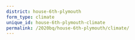 ```yaml
---
district: house-6th-plymouth
form_type: climate
unique_id: house-6th-plymouth-climate
permalink: /2020bq/house-6th-plymouth/climate/
---
```

